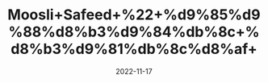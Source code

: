 ---
title: 'Moosli+Safeed+%22+%d9%85%d9%88%d8%b3%d9%84%db%8c+%d8%b3%d9%81%db%8c%d8%af+'
date: '2022-11-17' 
metatag: '' 
inventory: '0' 
draft: false 
# meta description 
shortDescripton: 'Indian+White+asparagus+%22+It+is+traditionally+used+for+arthritis%2c+cancer%2c+diabetes%2c+boosting+vitality%2c+improving+sexual+performance%2c+and+for+many+other+uses.'
description: 'Herbs+%d8%ac%da%91%db%8c+%d8%a8%d9%88%d9%b9%db%8c'
longdescription: ''
tags: ''
brand: ''
subCategory: ''
sellCount: '0'
featured: True
# product Price
price: '70.0'
# Product Short Description
shortDescription: 'Indian+White+asparagus+%22+It+is+traditionally+used+for+arthritis%2c+cancer%2c+diabetes%2c+boosting+vitality%2c+improving+sexual+performance%2c+and+for+many+other+uses.'
productID: '01DA9B56-9E2A-ED11-9968-005056B3A416'
type: 'products'
category: 'Herbs+%d8%ac%da%91%db%8c+%d8%a8%d9%88%d9%b9%db%8c' 
thumnailproduct: 'https://eraconnect.blob.core.windows.net/product-images/aminsaddiquidawakhana/01DA9B56-9E2A-ED11-9968-005056B3A416.webp' 
images:
  - image: 'https://eraconnect.blob.core.windows.net/product-images/aminsaddiquidawakhana/01DA9B56-9E2A-ED11-9968-005056B3A416.webp'  
Variants:
---